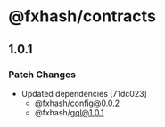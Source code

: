 # @fxhash/contracts

## 1.0.1

### Patch Changes

- Updated dependencies [71dc023]
  - @fxhash/config@0.0.2
  - @fxhash/gql@1.0.1
